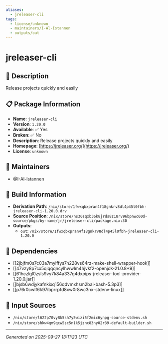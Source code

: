 ```yaml
---
aliases:
  - jreleaser-cli
tags:
  - license/unknown
  - maintainers/I-Al-Istannen
  - outputs/out
---
```


# jreleaser-cli

## 📝 Description

Release projects quickly and easily

## 📋 Package Information

- **Name**: `jreleaser-cli`
- **Version**: `1.20.0`
- **Available**: ✅ Yes
- **Broken**: ✅ No
- **Description**: Release projects quickly and easily
- **Homepage**: [https://jreleaser.org/](https://jreleaser.org/)
- **License**: `unknown`
## 👥 Maintainers

- @I-Al-Istannen


## 🔧 Build Information

- **Derivation Path**: `/nix/store/1fwxqbxpran4f18gnkrv8dl4p45l0fbh-jreleaser-cli-1.20.0.drv`
- **Source Position**: `/nix/store/ns30sqxb36k8jrds8z18rv96bpnwc60d-source/pkgs/by-name/jr/jreleaser-cli/package.nix:30`
- **Outputs**:
  - `out`:  `/nix/store/1fwxqbxpran4f18gnkrv8dl4p45l0fbh-jreleaser-cli-1.20.0`

## 🔗 Dependencies

- [[2jbjfm0s7c03a7mylffys7n228vs64rz-make-shell-wrapper-hook]]
- [[47vzy8p7cx5qiqqqncylhwwlm4hjvkf2-openjdk-21.0.8+9]]
- [[61hczlgl0zsls9vy7k84a337g4dxpips-jreleaser-tool-provider-1.20.0.jar]]
- [[bjsb6wdjykafnkixq156qdvmxhsm2bai-bash-5.3p3]]
- [[p76r0cwlf6k97ibprrpfd8xw0r8wc3nx-stdenv-linux]]

## 📁 Input Sources

- `/nix/store/l622p70vy8k5sh7y5wizi5f2mic6ynpg-source-stdenv.sh`
- `/nix/store/shkw4qm9qcw5sc5n1k5jznc83ny02r39-default-builder.sh`

---
*Generated on 2025-09-27 13:11:23 UTC*
